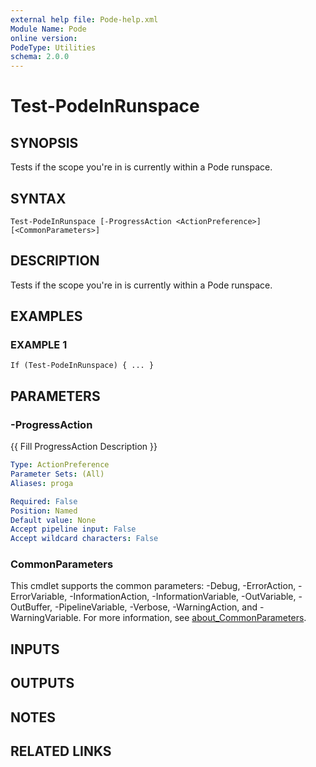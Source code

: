 ```yaml
---
external help file: Pode-help.xml
Module Name: Pode
online version:
PodeType: Utilities
schema: 2.0.0
---
```


# Test-PodeInRunspace

## SYNOPSIS
Tests if the scope you're in is currently within a Pode runspace.

## SYNTAX

```
Test-PodeInRunspace [-ProgressAction <ActionPreference>] [<CommonParameters>]
```

## DESCRIPTION
Tests if the scope you're in is currently within a Pode runspace.

## EXAMPLES

### EXAMPLE 1
```
If (Test-PodeInRunspace) { ... }
```

## PARAMETERS

### -ProgressAction
{{ Fill ProgressAction Description }}

```yaml
Type: ActionPreference
Parameter Sets: (All)
Aliases: proga

Required: False
Position: Named
Default value: None
Accept pipeline input: False
Accept wildcard characters: False
```

### CommonParameters
This cmdlet supports the common parameters: -Debug, -ErrorAction, -ErrorVariable, -InformationAction, -InformationVariable, -OutVariable, -OutBuffer, -PipelineVariable, -Verbose, -WarningAction, and -WarningVariable. For more information, see [about_CommonParameters](http://go.microsoft.com/fwlink/?LinkID=113216).

## INPUTS

## OUTPUTS

## NOTES

## RELATED LINKS
